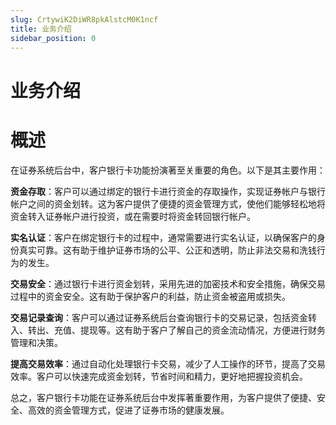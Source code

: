 ```yaml
---
slug: CrtywiK2DiWR8pkAlstcM0K1ncf
title: 业务介绍
sidebar_position: 0
---
```



# 业务介绍


# 概述


在证券系统后台中，客户银行卡功能扮演著至关重要的角色。以下是其主要作用：


**资金存取**：客户可以通过绑定的银行卡进行资金的存取操作，实现证券帐户与银行帐户之间的资金划转。这为客户提供了便捷的资金管理方式，使他们能够轻松地将资金转入证券帐户进行投资，或在需要时将资金转回银行帐户。


**实名认证**：客户在绑定银行卡的过程中，通常需要进行实名认证，以确保客户的身份真实可靠。这有助于维护证券市场的公平、公正和透明，防止非法交易和洗钱行为的发生。


**交易安全**：通过银行卡进行资金划转，采用先进的加密技术和安全措施，确保交易过程中的资金安全。这有助于保护客户的利益，防止资金被盗用或损失。


**交易记录查询**：客户可以通过证券系统后台查询银行卡的交易记录，包括资金转入、转出、充值、提现等。这有助于客户了解自己的资金流动情况，方便进行财务管理和决策。


**提高交易效率**：通过自动化处理银行卡交易，减少了人工操作的环节，提高了交易效率。客户可以快速完成资金划转，节省时间和精力，更好地把握投资机会。


总之，客户银行卡功能在证券系统后台中发挥著重要作用，为客户提供了便捷、安全、高效的资金管理方式，促进了证券市场的健康发展。

